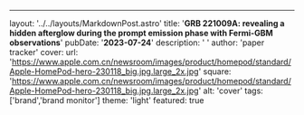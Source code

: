 ---layout: '../../layouts/MarkdownPost.astro'title: '**GRB 221009A: revealing a hidden afterglow during the prompt emission phase with Fermi-GBM observations**'pubDate: '**2023-07-24**'description: '  'author: 'paper tracker'cover:    url: 'https://www.apple.com.cn/newsroom/images/product/homepod/standard/Apple-HomePod-hero-230118_big.jpg.large_2x.jpg'    square: 'https://www.apple.com.cn/newsroom/images/product/homepod/standard/Apple-HomePod-hero-230118_big.jpg.large_2x.jpg'    alt: 'cover'tags: ['brand','brand monitor'] theme: 'light'featured: true